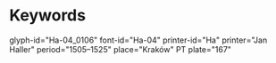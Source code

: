 # Keywords
glyph-id="Ha-04_0106"
font-id="Ha-04"
printer-id="Ha"
printer="Jan Haller"
period="1505–1525"
place="Kraków"
PT plate="167"
